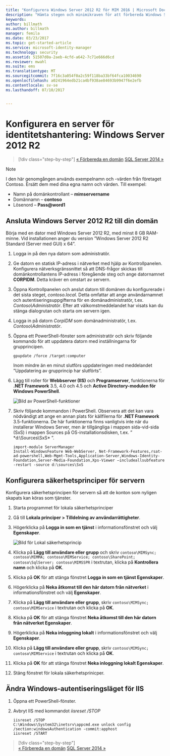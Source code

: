 ```yaml
---
title: "Konfigurera Windows Server 2012 R2 för MIM 2016 | Microsoft Docs"
description: "Hämta stegen och minimikraven för att förbereda Windows Server 2012 RS för att arbeta med MIM 2016."
keywords: 
author: billmath
ms.author: billmath
manager: femila
ms.date: 03/23/2017
ms.topic: get-started-article
ms.service: microsoft-identity-manager
ms.technology: security
ms.assetid: 51507d0a-2aeb-4cfd-a642-7c71e666d6cd
ms.reviewer: mwahl
ms.suite: ems
ms.translationtype: MT
ms.sourcegitcommit: 7f16c3a054f0a2c59f118ba33bf64fca10034690
ms.openlocfilehash: a0241964edb21ca4bf938ae84693b9947f6e2efb
ms.contentlocale: sv-se
ms.lasthandoff: 07/10/2017


---
```


# Konfigurera en server för identitetshantering: Windows Server 2012 R2
<a id="set-up-an-identity-management-server-windows-server-2012-r2" class="xliff"></a>

>[!div class="step-by-step"]
[« Förbereda en domän](preparing-domain.md)
[SQL Server 2014 »](prepare-server-sql2014.md)

> [!NOTE]
> I den här genomgången används exempelnamn och -värden från företaget Contoso. Ersätt dem med dina egna namn och värden. Till exempel:
> - Namn på domänkontrollant – **mimservername**
> - Domännamn – **contoso**
> - Lösenord – **Pass@word1**

## Ansluta Windows Server 2012 R2 till din domän
<a id="join-windows-server-2012-r2-to-your-domain" class="xliff"></a>

Börja med en dator med Windows Server 2012 R2, med minst 8 GB RAM-minne. Vid installationen anger du version ”Windows Server 2012 R2 Standard (Server med GUI) x 64”.

1. Logga in på den nya datorn som administratör.

2. Ge datorn en statisk IP-adress i nätverket med hjälp av Kontrollpanelen. Konfigurera nätverksgränssnittet så att DNS-frågor skickas till domänkontrollantens IP-adress i föregående steg och ange datornamnet **CORPIDM**.  Detta kräver en omstart av servern.

3. Öppna Kontrollpanelen och anslut datorn till domänen du konfigurerade i det sista steget, *contoso.local*.  Detta omfattar att ange användarnamnet och autentiseringsuppgifterna för en domänadministratör, t.ex. *Contoso\Administratör*.  Efter att välkomstmeddelandet har visats kan du stänga dialogrutan och starta om servern igen.

4. Logga in på datorn *CorpIDM* som domänadministratör, t.ex. *Contoso\Administratör*.

5. Öppna ett PowerShell-fönster som administratör och skriv följande kommando för att uppdatera datorn med inställningarna för grupprincipen.

    ```
    gpupdate /force /target:computer
    ```

    Inom mindre än en minut slutförs uppdateringen med meddelandet ”Uppdatering av grupprincip har slutförts”.

6. Lägg till roller för **Webbserver (IIS)** och **Programserver**, funktionerna för **.NET Framework** 3.5, 4.0 och 4.5 och **Active Directory-modulen för Windows PowerShell**.

    ![Bild av PowerShell-funktioner](media/MIM-DeployWS2.png)

7. Skriv följande kommandon i PowerShell. Observera att det kan vara nödvändigt att ange en annan plats för källfilerna för **.NET Framework** 3.5-funktionerna. De här funktionerna finns vanligtvis inte när du installerar Windows Server, men är tillgängliga i mappen sida-vid-sida (SxS) i mappen Sources på OS-installationsdisken, t.ex. ” *d:\Sources\SxS\* ”.

    ```
    import-module ServerManager
    Install-WindowsFeature Web-WebServer, Net-Framework-Features,rsat-ad-powershell,Web-Mgmt-Tools,Application-Server,Windows-Identity-Foundation,Server-Media-Foundation,Xps-Viewer –includeallsubfeature -restart -source d:\sources\SxS
    ```

## Konfigurera säkerhetsprinciper för servern
<a id="configure-the-server-security-policy" class="xliff"></a>

Konfigurera säkerhetsprincipen för servern så att de konton som nyligen skapats kan köras som tjänster.

1. Starta programmet för lokala säkerhetsprinciper

2. Gå till **Lokala principer > Tilldelning av användarrättigheter**.

3. Högerklicka på **Logga in som en tjänst** i informationsfönstret och välj **Egenskaper**.

    ![Bild för Lokal säkerhetsprincip](media/MIM-DeployWS3.png)

4. Klicka på **Lägg till användare eller grupp** och skriv `contoso\MIMSync; contoso\MIMMA; contoso\MIMService; contoso\SharePoint; contoso\SqlServer; contoso\MIMSSPR` i textrutan, klicka på **Kontrollera namn** och klicka på **OK**.

5. Klicka på **OK** för att stänga fönstret **Logga in som en tjänst Egenskaper**.

6.  Högerklicka på **Neka åtkomst till den här datorn från nätverket** i informationsfönstret och välj **Egenskaper**.

7. Klicka på **Lägg till användare eller grupp**, skriv `contoso\MIMSync; contoso\MIMService` i textrutan och klicka på **OK**.

8. Klicka på **OK** för att stänga fönstret **Neka åtkomst till den här datorn från nätverket Egenskaper**.

9. Högerklicka på **Neka inloggning lokalt** i informationsfönstret och välj **Egenskaper**.

10. Klicka på **Lägg till användare eller grupp**, skriv `contoso\MIMSync; contoso\MIMService` i textrutan och klicka på **OK**.

11. Klicka på **OK** för att stänga fönstret **Neka inloggning lokalt Egenskaper**.

12. Stäng fönstret för lokala säkerhetsprinicper.


## Ändra Windows-autentiseringsläget för IIS
<a id="change-the-iis-windows-authentication-mode" class="xliff"></a>

1.  Öppna ett PowerShell-fönster.

2.  Avbryt IIS med kommandot *iisreset /STOP*

    ```
    iisreset /STOP
    C:\Windows\System32\inetsrv\appcmd.exe unlock config /section:windowsAuthentication -commit:apphost
    iisreset /START
    ```

>[!div class="step-by-step"]  
[« Förbereda en domän](preparing-domain.md)
[SQL Server 2014 »](prepare-server-sql2014.md)

